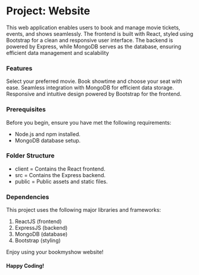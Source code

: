 # Project:  Website
This web application enables users to book and manage movie tickets, events, and shows seamlessly.
The frontend is built with React, styled using Bootstrap for a clean and responsive user interface.
The backend is powered by Express, while MongoDB serves as the database, ensuring efficient data management and scalability


### Features

Select your preferred movie.
Book showtime and choose your seat with ease.
Seamless integration with MongoDB for efficient data storage.
Responsive and intuitive design powered by Bootstrap for the frontend.



### Prerequisites

Before you begin, ensure you have met the following requirements:

* Node.js and npm installed.
* MongoDB database setup.


### Folder Structure
    
* client = Contains the React frontend.
* src = Contains the Express backend.
* public = Public assets and static files.

### Dependencies

This project uses the following major libraries and frameworks:

1. ReactJS (frontend)
2. ExpressJS (backend)
3. MongoDB (database)
4. Bootstrap (styling)




Enjoy using your bookmyshow website!

#### Happy Coding!

